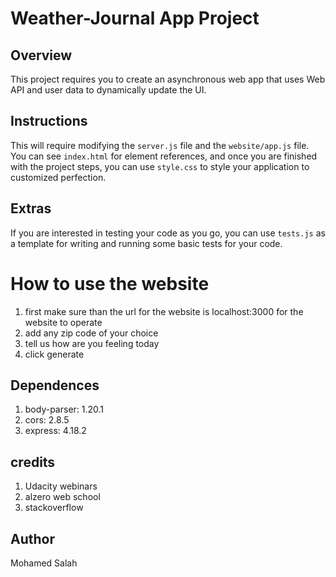 # Weather-Journal App Project

## Overview

This project requires you to create an asynchronous web app that uses Web API and user data to dynamically update the UI.

## Instructions

This will require modifying the `server.js` file and the `website/app.js` file. You can see `index.html` for element references, and once you are finished with the project steps, you can use `style.css` to style your application to customized perfection.

## Extras

If you are interested in testing your code as you go, you can use `tests.js` as a template for writing and running some basic tests for your code.

# How to use the website

1. first make sure than the url for the website is localhost:3000 for the website to operate
2. add any zip code of your choice
3. tell us how are you feeling today
4. click generate

## Dependences

1. body-parser: 1.20.1
2. cors: 2.8.5
3. express: 4.18.2

## credits

1. Udacity webinars
2. alzero web school
3. stackoverflow

## Author

Mohamed Salah
